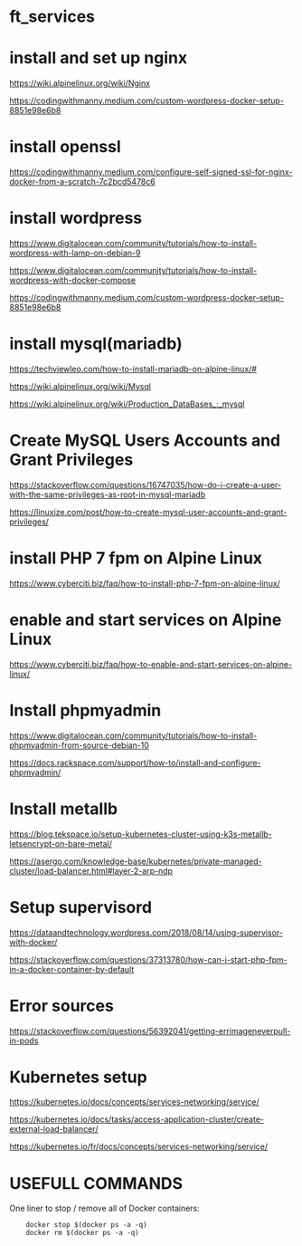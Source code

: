 # ft_services

# install and set up nginx

https://wiki.alpinelinux.org/wiki/Nginx

https://codingwithmanny.medium.com/custom-wordpress-docker-setup-8851e98e6b8

# install openssl

https://codingwithmanny.medium.com/configure-self-signed-ssl-for-nginx-docker-from-a-scratch-7c2bcd5478c6

# install wordpress

https://www.digitalocean.com/community/tutorials/how-to-install-wordpress-with-lamp-on-debian-9

https://www.digitalocean.com/community/tutorials/how-to-install-wordpress-with-docker-compose
    
https://codingwithmanny.medium.com/custom-wordpress-docker-setup-8851e98e6b8

# install mysql(mariadb)

https://techviewleo.com/how-to-install-mariadb-on-alpine-linux/#

https://wiki.alpinelinux.org/wiki/Mysql

https://wiki.alpinelinux.org/wiki/Production_DataBases_:_mysql

# Create MySQL Users Accounts and Grant Privileges
    
https://stackoverflow.com/questions/16747035/how-do-i-create-a-user-with-the-same-privileges-as-root-in-mysql-mariadb

https://linuxize.com/post/how-to-create-mysql-user-accounts-and-grant-privileges/
              
# install PHP 7 fpm on Alpine Linux
    
https://www.cyberciti.biz/faq/how-to-install-php-7-fpm-on-alpine-linux/
    
 
# enable and start services on Alpine Linux

https://www.cyberciti.biz/faq/how-to-enable-and-start-services-on-alpine-linux/
 
# Install phpmyadmin
    
https://www.digitalocean.com/community/tutorials/how-to-install-phpmyadmin-from-source-debian-10
    
https://docs.rackspace.com/support/how-to/install-and-configure-phpmyadmin/
    

# Install metallb

https://blog.tekspace.io/setup-kubernetes-cluster-using-k3s-metallb-letsencrypt-on-bare-metal/

https://asergo.com/knowledge-base/kubernetes/private-managed-cluster/load-balancer.html#layer-2-arp-ndp

# Setup supervisord

https://dataandtechnology.wordpress.com/2018/08/14/using-supervisor-with-docker/

https://stackoverflow.com/questions/37313780/how-can-i-start-php-fpm-in-a-docker-container-by-default


# Error sources

https://stackoverflow.com/questions/56392041/getting-errimageneverpull-in-pods


# Kubernetes setup

https://kubernetes.io/docs/concepts/services-networking/service/

https://kubernetes.io/docs/tasks/access-application-cluster/create-external-load-balancer/

https://kubernetes.io/fr/docs/concepts/services-networking/service/


# USEFULL COMMANDS

One liner to stop / remove all of Docker containers:

        docker stop $(docker ps -a -q)
        docker rm $(docker ps -a -q)
